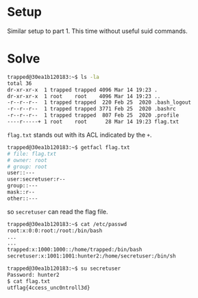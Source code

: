 # Setup

Similar setup to part 1. This time without useful suid commands.

# Solve

```sh
trapped@30ea1b120183:~$ ls -la
total 36
dr-xr-xr-x  1 trapped trapped 4096 Mar 14 19:23 .
dr-xr-xr-x  1 root    root    4096 Mar 14 19:23 ..
-r--r--r--  1 trapped trapped  220 Feb 25  2020 .bash_logout
-r--r--r--  1 trapped trapped 3771 Feb 25  2020 .bashrc
-r--r--r--  1 trapped trapped  807 Feb 25  2020 .profile
----r-----+ 1 root    root      28 Mar 14 19:23 flag.txt
```

`flag.txt` stands out with its ACL indicated by the `+`.

```sh
trapped@30ea1b120183:~$ getfacl flag.txt
# file: flag.txt
# owner: root
# group: root
user::---
user:secretuser:r--
group::---
mask::r--
other::---
```

so `secretuser` can read the flag file.

```sh
trapped@30ea1b120183:~$ cat /etc/passwd
root:x:0:0:root:/root:/bin/bash
...
...
trapped:x:1000:1000::/home/trapped:/bin/bash
secretuser:x:1001:1001:hunter2:/home/secretuser:/bin/sh
```


```sh
trapped@30ea1b120183:~$ su secretuser
Password: hunter2
$ cat flag.txt
utflag{4ccess_unc0ntroll3d}
```



